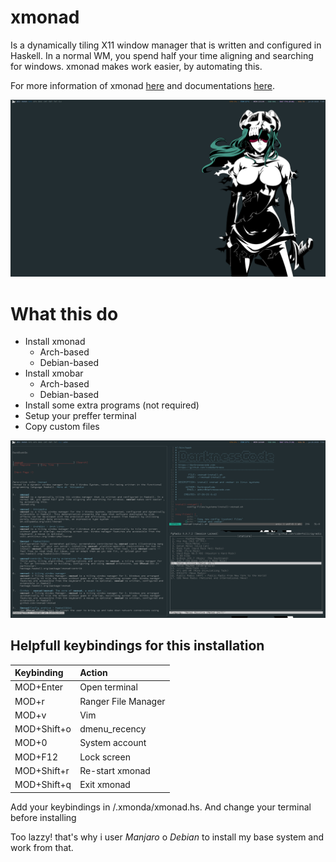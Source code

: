 # xmonad

Is a dynamically tiling X11 window manager that is written and configured in Haskell. In a normal WM, you spend half your time aligning and searching for windows. xmonad makes work easier, by automating this.

For more information of xmonad [here](https://xmonad.org/) and documentations [here](https://hackage.haskell.org/package/xmonad).

![xmonad - darknesscode](https://github.com/codedarkness/xmonad/blob/master/config-files/xmonad-a.png)

# What this do

* Install xmonad
  * Arch-based
  * Debian-based
* Install xmobar
  * Arch-based
  * Debian-based
* Install some extra programs (not required)
* Setup your preffer terminal
* Copy custom files

![xmonad - darknesscode](https://github.com/codedarkness/xmonad/blob/master/config-files/xmonad-b.png)

## Helpfull keybindings for this installation

| Keybinding  | Action              |
| :---------  | :------------------ |
| MOD+Enter   | Open terminal       |
| MOD+r       | Ranger File Manager |
| MOD+v       | Vim                 |
| MOD+Shift+o | dmenu_recency       |
| MOD+0       | System account      |
| MOD+F12     | Lock screen         |
| MOD+Shift+r | Re-start xmonad     |
| MOD+Shift+q | Exit xmonad         |

Add your keybindings in /.xmonda/xmonad.hs. And change your terminal before installing

Too lazzy! that's why i user *Manjaro* o *Debian* to install my base system and work from that.
